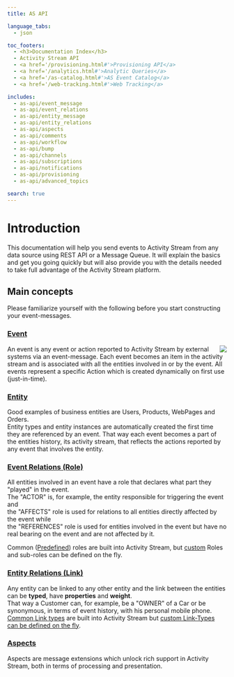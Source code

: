 ```yaml
---
title: AS API

language_tabs:
  - json

toc_footers:
  - <h3>Documentation Index</h3>
  - Activity Stream API
  - <a href='/provisioning.html#'>Provisioning API</a>
  - <a href='/analytics.html#'>Analytic Queries</a>
  - <a href='/as-catalog.html#'>AS Event Catalog</a>
  - <a href='/web-tracking.html#'>Web Tracking</a>

includes:
  - as-api/event_message
  - as-api/event_relations
  - as-api/entity_message
  - as-api/entity_relations
  - as-api/aspects
  - as-api/comments
  - as-api/workflow
  - as-api/bump
  - as-api/channels
  - as-api/subscriptions
  - as-api/notifications
  - as-api/provisioning
  - as-api/advanced_topics

search: true
---
```

# Introduction
This documentation will help you send events to Activity Stream from any data source using REST API or a Message Queue. 
It will explain the basics and get you going quickly but will also provide you with the details needed to take full advantage of the Activity Stream platform.

## Main concepts
Please familiarize yourself with the following before you start constructing your event-messages.

### [Event](#introduction-to-events)
<img align="right" src="/images/event-diagram-1.png">
An event is any event or action reported to Activity Stream by external systems via an event-message.
Each event becomes an item in the activity stream and is associated with all the entities involved in or by the event.
All events represent a specific Action which is created dynamically on first use (just-in-time).

### [Entity](#introduction-to-entities)
Good examples of business entities are Users, Products, WebPages and Orders.</br>
Entity types and entity instances are automatically created the first time they are referenced by an event. 
That way each event becomes a part of the entities history, its activity stream, that reflects the actions reported by any event that involves the entity.

### [Event Relations (Role)](#event-relations)
All entities involved in an event have a role that declares what part they "played" in the event.
</br>The "ACTOR" is, for example, the entity responsible for triggering the event and
</br>the "AFFECTS" role is used for relations to all entities directly affected by the event while
</br>the "REFERENCES" role is used for entities involved in the event but have no real bearing on the event and are not affected by it.

Common ([Predefined](#predefined-roles)) roles are built into Activity Stream, but [custom](#custom-roles) Roles and sub-roles can be defined on the fly.

### [Entity Relations (Link)](#entity-relations)
Any entity can be linked to any other entity and the link between the entities can be **typed**, have **properties** and **weight**.
</br>That way a Customer can, for example, be a "OWNER" of a Car or be synonymous, in terms of event history, with his personal mobile phone. [Common Link types](#predefined-link-types) are built into Activity Stream but [custom Link-Types can be defined on the fly](#custom-link-types).

### [Aspects](#aspects)
Aspects are message extensions which unlock rich support in Activity Stream, both in terms of processing and presentation.
